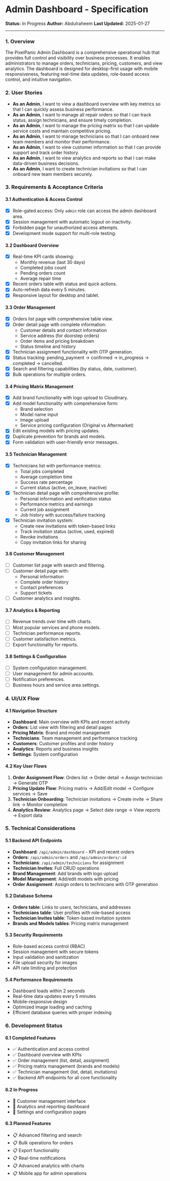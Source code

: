 # Admin Dashboard - Specification

**Status:** In Progress
**Author:** Abdulraheem
**Last Updated:** 2025-01-27

---

### 1. Overview

The PixelPanic Admin Dashboard is a comprehensive operational hub that provides full control and visibility over business processes. It enables administrators to manage orders, technicians, pricing, customers, and view analytics. The dashboard is designed for desktop-first usage with mobile responsiveness, featuring real-time data updates, role-based access control, and intuitive navigation.

### 2. User Stories

- **As an Admin**, I want to view a dashboard overview with key metrics so that I can quickly assess business performance.
- **As an Admin**, I want to manage all repair orders so that I can track status, assign technicians, and ensure timely completion.
- **As an Admin**, I want to manage the pricing matrix so that I can update service costs and maintain competitive pricing.
- **As an Admin**, I want to manage technicians so that I can onboard new team members and monitor their performance.
- **As an Admin**, I want to view customer information so that I can provide support and track order history.
- **As an Admin**, I want to view analytics and reports so that I can make data-driven business decisions.
- **As an Admin**, I want to create technician invitations so that I can onboard new team members securely.

### 3. Requirements & Acceptance Criteria

#### 3.1 Authentication & Access Control

- [x] Role-gated access: Only `admin` role can access the admin dashboard area.
- [x] Session management with automatic logout on inactivity.
- [x] Forbidden page for unauthorized access attempts.
- [x] Development mode support for multi-role testing.

#### 3.2 Dashboard Overview

- [x] Real-time KPI cards showing:
  - Monthly revenue (last 30 days)
  - Completed jobs count
  - Pending orders count
  - Average repair time
- [x] Recent orders table with status and quick actions.
- [x] Auto-refresh data every 5 minutes.
- [x] Responsive layout for desktop and tablet.

#### 3.3 Order Management

- [x] Orders list page with comprehensive table view.
- [x] Order detail page with complete information:
  - Customer details and contact information
  - Service address (for doorstep orders)
  - Order items and pricing breakdown
  - Status timeline and history
- [x] Technician assignment functionality with OTP generation.
- [x] Status tracking: pending_payment → confirmed → in_progress → completed → cancelled.
- [x] Search and filtering capabilities (by status, date, customer).
- [x] Bulk operations for multiple orders.

#### 3.4 Pricing Matrix Management

- [x] Add brand functionality with logo upload to Cloudinary.
- [x] Add model functionality with comprehensive form:
  - Brand selection
  - Model name input
  - Image upload
  - Service pricing configuration (Original vs Aftermarket)
- [x] Edit existing models with pricing updates.
- [x] Duplicate prevention for brands and models.
- [x] Form validation with user-friendly error messages.

#### 3.5 Technician Management

- [x] Technicians list with performance metrics:
  - Total jobs completed
  - Average completion time
  - Success rate percentage
  - Current status (active, on_leave, inactive)
- [x] Technician detail page with comprehensive profile:
  - Personal information and verification status
  - Performance metrics and earnings
  - Current job assignment
  - Job history with success/failure tracking
- [x] Technician invitation system:
  - Create new invitations with token-based links
  - Track invitation status (active, used, expired)
  - Revoke invitations
  - Copy invitation links for sharing

#### 3.6 Customer Management

- [ ] Customer list page with search and filtering.
- [ ] Customer detail page with:
  - Personal information
  - Complete order history
  - Contact preferences
  - Support tickets
- [ ] Customer analytics and insights.

#### 3.7 Analytics & Reporting

- [ ] Revenue trends over time with charts.
- [ ] Most popular services and phone models.
- [ ] Technician performance reports.
- [ ] Customer satisfaction metrics.
- [ ] Export functionality for reports.

#### 3.8 Settings & Configuration

- [ ] System configuration management.
- [ ] User management for admin accounts.
- [ ] Notification preferences.
- [ ] Business hours and service area settings.

### 4. UI/UX Flow

#### 4.1 Navigation Structure

- **Dashboard**: Main overview with KPIs and recent activity
- **Orders**: List view with filtering and detail pages
- **Pricing Matrix**: Brand and model management
- **Technicians**: Team management and performance tracking
- **Customers**: Customer profiles and order history
- **Analytics**: Reports and business insights
- **Settings**: System configuration

#### 4.2 Key User Flows

1. **Order Assignment Flow**: Orders list → Order detail → Assign technician → Generate OTP
2. **Pricing Update Flow**: Pricing matrix → Add/Edit model → Configure services → Save
3. **Technician Onboarding**: Technician invitations → Create invite → Share link → Monitor completion
4. **Analytics Review**: Analytics page → Select date range → View reports → Export data

### 5. Technical Considerations

#### 5.1 Backend API Endpoints

- **Dashboard**: `/api/admin/dashboard` - KPI and recent orders
- **Orders**: `/api/admin/orders` and `/api/admin/orders/:id`
- **Technicians**: `/api/admin/technicians` for assignment
- **Technician Invites**: Full CRUD operations
- **Brand Management**: Add brands with logo upload
- **Model Management**: Add/edit models with pricing
- **Order Assignment**: Assign orders to technicians with OTP generation

#### 5.2 Database Schema

- **Orders table**: Links to users, technicians, and addresses
- **Technicians table**: User profiles with role-based access
- **Technician Invites table**: Token-based invitation system
- **Brands and Models tables**: Pricing matrix management

#### 5.3 Security Requirements

- Role-based access control (RBAC)
- Session management with secure tokens
- Input validation and sanitization
- File upload security for images
- API rate limiting and protection

#### 5.4 Performance Requirements

- Dashboard loads within 2 seconds
- Real-time data updates every 5 minutes
- Mobile-responsive design
- Optimized image loading and caching
- Efficient database queries with proper indexing

### 6. Development Status

#### 6.1 Completed Features

- ✅ Authentication and access control
- ✅ Dashboard overview with KPIs
- ✅ Order management (list, detail, assignment)
- ✅ Pricing matrix management (brands and models)
- ✅ Technician management (list, detail, invitations)
- ✅ Backend API endpoints for all core functionality

#### 6.2 In Progress

- 🔄 Customer management interface
- 🔄 Analytics and reporting dashboard
- 🔄 Settings and configuration pages

#### 6.3 Planned Features

- 📋 Advanced filtering and search
- 📋 Bulk operations for orders
- 📋 Export functionality
- 📋 Real-time notifications
- 📋 Advanced analytics with charts
- 📋 Mobile app for admin operations
